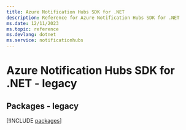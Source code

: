 ```yaml
---
title: Azure Notification Hubs SDK for .NET
description: Reference for Azure Notification Hubs SDK for .NET
ms.date: 12/11/2023
ms.topic: reference
ms.devlang: dotnet
ms.service: notificationhubs
---
```

# Azure Notification Hubs SDK for .NET - legacy
## Packages - legacy
[!INCLUDE [packages](notification-hubs-index.md)]